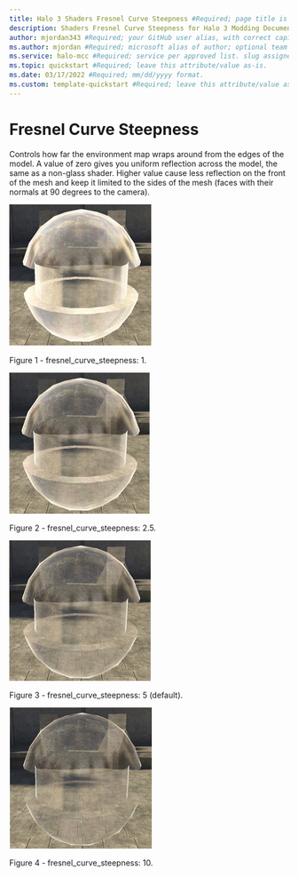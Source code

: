 ```yaml
---
title: Halo 3 Shaders Fresnel Curve Steepness #Required; page title is displayed in search results. Include the brand.
description: Shaders Fresnel Curve Steepness for Halo 3 Modding Documentation. #Required; article description that is displayed in search results. 
author: mjordan343 #Required; your GitHub user alias, with correct capitalization.
ms.author: mjordan #Required; microsoft alias of author; optional team alias.
ms.service: halo-mcc #Required; service per approved list. slug assigned by ACOM.
ms.topic: quickstart #Required; leave this attribute/value as-is.
ms.date: 03/17/2022 #Required; mm/dd/yyyy format.
ms.custom: template-quickstart #Required; leave this attribute/value as-is.
---
```


# Fresnel Curve Steepness

Controls how far the environment map wraps around from the edges of the model. A value of zero gives you uniform reflection across the model, the same as a non-glass shader. Higher value cause less reflection on the front of the mesh and keep it limited to the sides of the mesh (faces with their normals at 90 degrees to the camera).

![An object with the fresnel curve steepness set to one.](./media/H3_Shaders_FresCurve1.png)

Figure 1 - fresnel_curve_steepness: 1.

![An object with the fresnel curve steepness set to two point five.](./media/H3_Shaders_FresCurve25.png)

Figure 2 - fresnel_curve_steepness: 2.5.

![An object with the fresnel curve steepness set to five.](./media/H3_Shaders_FresCurve5.png)

Figure 3 - fresnel_curve_steepness: 5 (default).

![An object with the fresnel curve steepness set to ten.](./media/H3_Shaders_FresCurve10.png)

Figure 4 - fresnel_curve_steepness: 10.
